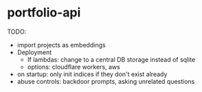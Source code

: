 # portfolio-api

TODO:
- import projects as embeddings
- Deployment
  - If lambdas: change to a central DB storage instead of sqlite
  - options: cloudflare workers, aws
- on startup: only init indices if they don't exist already
- abuse controls: backdoor prompts, asking unrelated questions
